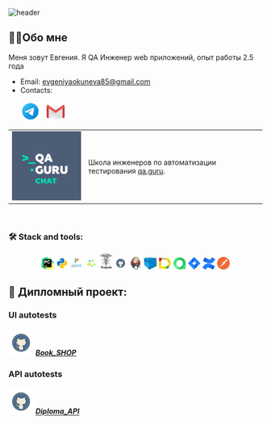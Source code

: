 ![header](https://capsule-render.vercel.app/api?type=waving&color=gradient&customColorList=2&height=160&section=header&text=Hi%20there!&fontAlignY=32&fontAlign=20&fontSize=52&animation=twinkling&fontColor=9775e0)

## 👩‍💻Обо мне
Меня зовут Евгения.
Я QA Инженер web приложений, опыт работы 2.5 года


- Email: evgeniyaokuneva85@gmail.com
- Contacts:

<p>
  &#8287;&#8287;&#8287;&#8287;&#8287;
  <a href="https://t.me/EvaOkuneva"><img width="39px" alt="Telegram" title="Telegram" src="images/social/tg2.png"/></a>
  &#8287;
  <a href="https://mail.google.com/mail/u/0/?ogbl#inbox?compose=DmwnWrRlRjJHDstQKfqbBPWsvShdDGglmJpTgrQTFhgFrjKxlzLzcBxlDMljTmFtKvHVPrvVsfKQ"><img width="39px" alt="Write me Email" title="Gmail" src="images/social/gmail.png"/></a>
</p>


<table width="100%" border='0'>
    <tr><td width="30%" valign="bottom"><img src="images/logo/qa.jpg"/"></td><td valign="middle">Школа инженеров по автоматизации тестирования <a target="_blank" href="https://qa.guru">qa.guru</a>.</td></tr>
</table>
  </br>

### 🛠️ Stack and tools:
<p  align="center">
  <code><img width="5%" title="Pycharm" src="images/logo/pycharm.png"></code>
  <code><img width="5%" title="Python" src="images/logo/python.png"></code>
  <code><img width="5%" title="Pytest" src="images/logo/pytest.png"></code>
  <code><img width="5%" title="Selene" src="images/logo/selene.png"></code>
  <code><img width="5%" title="Requests" src="images/logo/requests.png"></code>
  <code><img width="5%" title="GitHub" src="images/logo/github.png"></code>
  <code><img width="5%" title="Jenkins" src="images/logo/jenkins.png"></code>
  <code><img width="5%" title="Selenoid" src="images/logo/selenoid.png"></code>
  <code><img width="5%" title="Allure Report" src="images/logo/allure_report.png"></code>
  <code><img width="5%" title="Allure TestOps" src="images/logo/allure_testops.png"></code>
  <code><img width="5%" title="Jira" src="images/logo/jira.png"></code>
  <code><img width="5%" title="Confluence" src="images/logo/confluence.png"></code>
  <code><img width="5%" title="Postman" src="images/logo/postman.png"></code>
</p>

## 💾 Дипломный проект:
### UI autotests
##### <img width="10%" title="GitHub" src="images/logo/github.png"> [Book_SHOP](https://github.com/EvaOk85/Book_Shop_Diplom_UI_tests)

### API autotests
##### <img width="10%" title="GitHub" src="images/logo/github.png"> [Diploma_API]()
&#8287;&#8287;&#8287;&#8287;&#8287;
